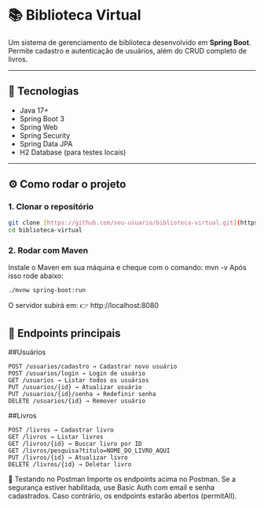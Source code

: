 # 📚 Biblioteca Virtual

Um sistema de gerenciamento de biblioteca desenvolvido em **Spring Boot**.  
Permite cadastro e autenticação de usuários, além do CRUD completo de livros.

---

## 🚀 Tecnologias
- Java 17+
- Spring Boot 3
- Spring Web
- Spring Security
- Spring Data JPA
- H2 Database (para testes locais)

---

## ⚙️ Como rodar o projeto

### 1. Clonar o repositório
```bash
git clone [https://github.com/seu-usuario/biblioteca-virtual.git](https://github.com/seu-usuario/biblioteca-virtual.git)
cd biblioteca-virtual
```

### 2. Rodar com Maven
Instale o Maven em sua máquina e cheque com o comando:  mvn -v
Após isso rode abaixo:
```
./mvnw spring-boot:run
```

O servidor subirá em:
👉 http://localhost:8080

## 📌 Endpoints principais

##Usuários
```
POST /usuarios/cadastro → Cadastrar novo usuário
POST /usuarios/login → Login de usuário
GET /usuarios → Listar todos os usuários
PUT /usuarios/{id} → Atualizar usuário
PUT /usuarios/{id}/senha → Redefinir senha
DELETE /usuarios/{id} → Remover usuário
```

##Livros
```
POST /livros → Cadastrar livro
GET /livros → Listar livros
GET /livros/{id} → Buscar livro por ID
GET /livros/pesquisa?titulo=NOME_DO_LIVRO_AQUI
PUT /livros/{id} → Atualizar livro
DELETE /livros/{id} → Deletar livro
```

🧪 Testando no Postman
Importe os endpoints acima no Postman.
Se a segurança estiver habilitada, use Basic Auth com email e senha cadastrados.
Caso contrário, os endpoints estarão abertos (permitAll).
